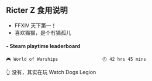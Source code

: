 ## Ricter Z 食用说明
- FFXIV 天下第一！
- 喜欢猫猫，是个冇猫孤儿

<!-- steam-box start -->
#### - Steam playtime leaderboard
```text
🎮 World of Warships                 🕘 42 hrs 45 mins
```
<!-- Powered by https://github.com/YouEclipse/steam-box . -->
<!-- steam-box end -->
👆 没有，其实在玩 Watch Dogs Legion
